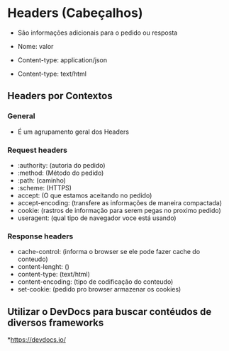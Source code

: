 # Headers (Cabeçalhos)

* São informações adicionais para o pedido ou resposta 

* Nome: valor 
* Content-type: application/json 
* Content-type: text/html

## Headers por Contextos

### General

* É um agrupamento geral dos Headers

### Request headers

* :authority: (autoria do pedido)
* :method: (Método do pedido)
* :path: (caminho)
* :scheme: (HTTPS)
* accept: (O que estamos aceitando no pedido)
* accept-encoding: (transfere as informações de maneira compactada)
* cookie: (rastros de informação para serem pegas no proximo pedido)
* useragent: (qual tipo de navegador voce está usando)

### Response headers

* cache-control: (informa o browser se ele pode fazer cache do conteudo)
* content-lenght: ()
* content-type: (text/html)
* content-encoding: (tipo de codificação do conteudo)
* set-cookie: (pedido pro browser armazenar os cookies)

## Utilizar o DevDocs para buscar contéudos de diversos frameworks

*https://devdocs.io/
